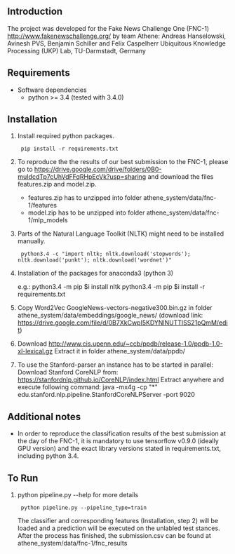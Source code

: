 ## Introduction

The project was developed for the Fake News Challenge One (FNC-1) http://www.fakenewschallenge.org/ by team Athene:
Andreas Hanselowski, Avinesh PVS, Benjamin Schiller and Felix Caspelherr
Ubiquitous Knowledge Processing (UKP) Lab, TU-Darmstadt, Germany


## Requirements

* Software dependencies
	* python >= 3.4 (tested with 3.4.0)



## Installation

1. Install required python packages.

        pip install -r requirements.txt
        
2. To reproduce the the results of our best submission to the FNC-1, please go to 
https://drive.google.com/drive/folders/0B0-muIdcdTp7cUhVdFFqRHpEcVk?usp=sharing  and download 
     the files features.zip and model.zip.
     
     * features.zip has to unzipped into folder athene_system/data/fnc-1/features
     * model.zip has to be unzipped into folder athene_system/data/fnc-1/mlp_models
        
3. Parts of the Natural Language Toolkit (NLTK) might need to be installed manually.

	    python3.4 -c "import nltk; nltk.download('stopwords'); nltk.download('punkt'); nltk.download('wordnet')"
	
4. Installation of the packages for anaconda3 (python 3)

	e.g.: python3.4 -m pip $i install nltk
	      python3.4 -m pip $i install -r requirements.txt
	      
5. Copy Word2Vec GoogleNews-vectors-negative300.bin.gz in folder athene_system/data/embeddings/google_news/ 
    (download link: https://drive.google.com/file/d/0B7XkCwpI5KDYNlNUTTlSS21pQmM/edit)

6. Download http://www.cis.upenn.edu/~ccb/ppdb/release-1.0/ppdb-1.0-xl-lexical.gz
        Extract it in folder athene_system/data/ppdb/
        
7. To use the Stanford-parser an instance has to be started in parallel:
        Download Stanford CoreNLP from: https://stanfordnlp.github.io/CoreNLP/index.html
        Extract anywhere and execute following command: 
            java -mx4g -cp "*" edu.stanford.nlp.pipeline.StanfordCoreNLPServer -port 9020

## Additional notes

* In order to reproduce the classification results of the best submission at the day of the FNC-1, it is mandatory to use tensorflow v0.9.0 (ideally GPU version)
and the exact library versions stated in requirements.txt, including python 3.4.
	
## To Run

1. python pipeline.py --help for more details
    
        python pipeline.py --pipeline_type=train

    The classifier and corresponding features (Installation, step 2) will be loaded and a prediction 
    will be executed on the unlabled test stances. After the process has finished, the submission.csv can
    be found at athene_system/data/fnc-1/fnc_results
